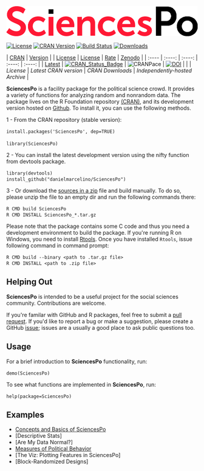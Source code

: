 <img src="/inst/doc/SciencesPo_logo.png" alt="SciencesPo" />

[![License](http://img.shields.io/badge/license-GPL%20%28%3E=%202%29-brightgreen.svg?style=flat)](http://www.gnu.org/licenses/gpl-2.0.html)
[![CRAN Version](http://www.r-pkg.org/badges/version/SciencesPo)](http://cran.r-project.org/package=SciencesPo)
[![Build Status](https://travis-ci.org/danielmarcelino/SciencesPo.svg)](https://travis-ci.org/danielmarcelino/SciencesPo)
[![Downloads](http://cranlogs.r-pkg.org/badges/SciencesPo)](http://cran.rstudio.com/package=SciencesPo)



| [CRAN](http://cran.rstudio.com/) | [Version](http://www.r-pkg.org/badges/version/SciencesPo) |
| [License](http://img.shields.io/badge/license-GPL%20%28%3E=%202%29-brightgreen.svg?style=flat) | [License](http://www.gnu.org/licenses/gpl-2.0.html) |
[Rate](http://cranlogs.r-pkg.org/) | [Zenodo](https://zenodo.org/search?ln=en&p=redcapr) | 
|  :---- | :----: | :----: | :----: | :----: |
| [Latest](http://cran.r-project.org/package=REDCapR) | [![CRAN_Status_Badge](http://www.r-pkg.org/badges/version/REDCapR)](http://cran.r-project.org/package=REDCapR) | ![CRANPace](http://cranlogs.r-pkg.org/badges/REDCapR) | [![DOI](https://zenodo.org/badge/doi/10.5281/zenodo.28053.svg)](http://dx.doi.org/10.5281/zenodo.28053) |
|  | *License* | *Latest CRAN version* | *CRAN Downloads* | *Independently-hosted Archive* |


**SciencesPo** is a facility package for the political science crowd. It provides a variety of functions for analyzing random and nonrandom data. The package lives on the R Foundation repository [(CRAN)](https://cran.rstudio.com/web/packages/SciencesPo/index.html), and its development version hosted on [Github](http://github.com/danielmarcelino/SciencesPo). To install it, you can use the following methods.

1 - From the CRAN repository (stable version):

  ```
  install.packages('SciencesPo', dep=TRUE)

  library(SciencesPo)
  ```

2 -  You can install the latest development version using the nifty function from devtools package.


  ```
  library(devtools)
  install_github("danielmarcelino/SciencesPo")
  ```
  
3 - Or download the [sources in a zip](https://github.com/danielmarcelino/SciencesPo/zipball/master) file and build manually. To do so, please unzip the file to an empty dir and run the following commands there:


```
R CMD build SciencesPo
R CMD INSTALL SciencesPo_*.tar.gz
```

Please note that the package contains some C code and thus you need a development environment to build the package. If you're running R on Windows, you need to install [Rtools](http://cran.stat.ucla.edu/bin/windows/Rtools/ ). Once you have installed `Rtools`, issue following command in command prompt:

```
R CMD build --binary <path to .tar.gz file>
R CMD INSTALL <path to .zip file>
```

## Helping Out
**SciencesPo** is intended to be a useful project for the social sciences community. Contributions are welcome.

If you're familar with GitHub and R packages, feel free to submit a [pull request](https://github.com/danielmarcelino/SciencesPo/pulls). If you'd like to report a bug or make a suggestion, please create a GitHub [issue](https://github.com/danielmarcelino/SciencesPo/issues); issues are a usually a good place to ask public questions too.

## Usage

For a brief introduction to **SciencesPo** functionality, run:

```
demo(SciencesPo)
```


To see what functions are implemented in **SciencesPo**, run:

```
help(package=SciencesPo)
```

## Examples
* [Concepts and Basics of SciencesPo](http://cran.r-project.org/web/packages/SciencesPo/vignettes/SciencesPo.html)
* [Descriptive Stats]
* [Are My Data Normal?]
* [Measures of Political Behavior](http://cran.r-project.org/web/packages/SciencesPo/vignettes/Indices.html)
* [The Viz: Plotting Features in SciencesPo]
* [Block-Randomized Designs]
